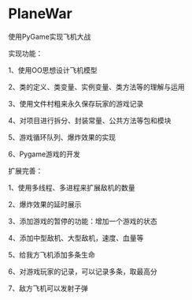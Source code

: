 # PlaneWar
使用PyGame实现飞机大战

实现功能：

1、使用OO思想设计飞机模型

2、类的定义、类变量、实例变量、类方法等的理解与运用

3、使用文件村粗来永久保存玩家的游戏记录

4、对项目进行拆分、封装常量、公共方法等包和模块

5、游戏循环队列、爆炸效果的实现

6、Pygame游戏的开发

扩展完善：

1、使用多线程、多进程来扩展敌机的数量

2、爆炸效果的延时展示

3、添加游戏的暂停的功能：增加一个游戏的状态

4、添加中型敌机、大型敌机，速度、血量等

5、给我方飞机添加多条生命

6、对游戏玩家的记录，可以记录多条，取最高分

7、敌方飞机可以发射子弹
